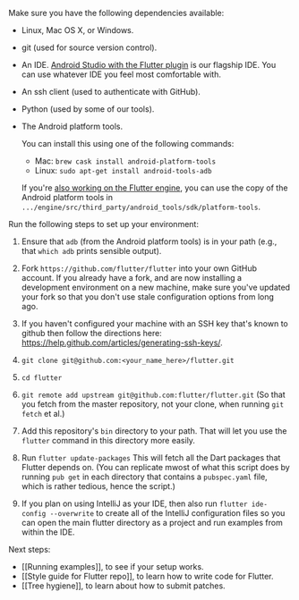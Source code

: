 Make sure you have the following dependencies available:

 * Linux, Mac OS X, or Windows.
 * git (used for source version control).
 * An IDE. [Android Studio with the Flutter plugin](https://flutter.io/using-ide/) is
   our flagship IDE. You can use whatever IDE you feel most comfortable with.
 * An ssh client (used to authenticate with GitHub).
 * Python (used by some of our tools).
 * The Android platform tools.

   You can install this using one of the following commands:
   - Mac: `brew cask install android-platform-tools`
   - Linux: `sudo apt-get install android-tools-adb`

   If you're
   [also working on the Flutter engine](https://github.com/flutter/flutter/wiki/Setting-up-the-Engine-development-environment),
   you can use the copy of the Android platform tools in
   `.../engine/src/third_party/android_tools/sdk/platform-tools`.

Run the following steps to set up your environment:

1. Ensure that `adb` (from the Android platform tools) is in your path (e.g.,
   that `which adb` prints sensible output).

2. Fork `https://github.com/flutter/flutter` into your own GitHub account. If
   you already have a fork, and are now installing a development environment on
   a new machine, make sure you've updated your fork so that you don't use stale
   configuration options from long ago.

3. If you haven't configured your machine with an SSH key that's known to github then
   follow the directions here: https://help.github.com/articles/generating-ssh-keys/.

4. `git clone git@github.com:<your_name_here>/flutter.git`

5. `cd flutter`

6. `git remote add upstream git@github.com:flutter/flutter.git` (So that you
   fetch from the master repository, not your clone, when running `git fetch`
   et al.)

7. Add this repository's `bin` directory to your path. That will let you use the
   `flutter` command in this directory more easily.

8. Run `flutter update-packages` This will fetch all the Dart packages that
   Flutter depends on. (You can replicate mwost of what this script does by running
   `pub get` in each directory that contains a `pubspec.yaml` file, which is rather
   tedious, hence the script.)

9. If you plan on using IntelliJ as your IDE, then also run
   `flutter ide-config --overwrite` to create all of the IntelliJ configuration
   files so you can open the main flutter directory as a project and run examples
   from within the IDE.

Next steps:

 * [[Running examples]], to see if your setup works.
 * [[Style guide for Flutter repo]], to learn how to write code for Flutter.
 * [[Tree hygiene]], to learn about how to submit patches.
